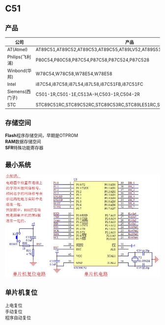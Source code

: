 # C51
## 产品
| 公司 | 产品 |
| ------------- |-------------|
| AT(Atmel) | AT89C51,AT89C52,AT89C53,AT89C55,AT89LV52,AT89S51,AT89S52,AT89LS53 |
| Philips(飞利浦) | P80C54,P80C58,P87C54,P87C58,P87C524,P87C528 |
| Winbond(华邦) | W78C54,W78C58,W78E54,W78E58 |
| Intel | i87C54,i87C58,i87L54,i87L58,i87C51FB,i87C51FC |
| Siemens(西门子) | C501-1R,C501-1E,C513A-H,C503-1R,C504-2R |
| STC | STC89C51RC,STC89C52RC,STC89C53RC,STC89LE51RC,STC89LE52RC,STC12C5412AD |

## 存储空间
**Flash**程序存储空间，早期是OTPROM  
**RAM**数据存储空间  
**SFR**特殊功能寄存器
## 最小系统
![](../../Image/C51_Min.jpg)
## 单片机复位
上电复位  
手动复位  
程序自动复位